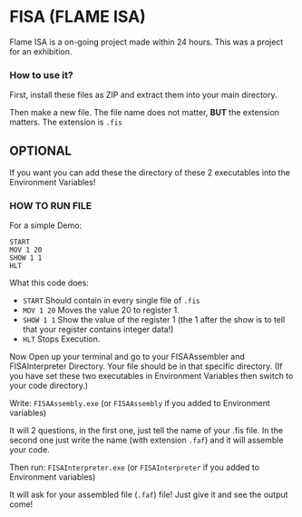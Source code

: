 # FISA (FLAME ISA)

Flame ISA is a on-going project made within 24 hours. This was a project for an exhibition.

### How to use it?

First, install these files as ZIP and extract them into your main directory.

Then make a new file. The file name does not matter, <b>BUT</b> the extension matters. The extension is `.fis`

## OPTIONAL

If you want you can add these the directory of these 2 executables into the Environment Variables!

### HOW TO RUN FILE

For a simple Demo:
```
START
MOV 1 20
SHOW 1 1
HLT
```

What this code does:
- `START` Should contain in every single file of `.fis`
- `MOV 1 20` Moves the value 20 to register 1.
- `SHOW 1 1` Show the value of the register 1 (the 1 after the show is to tell that your register contains integer data!)
- `HLT` Stops Execution.


Now Open up your terminal and go to your FISAAssembler and FISAInterpreter Directory. Your file should be in that specific directory. (If you have set these two executables in Environment Variables then switch to your code directory.)

Write:
`FISAAssembly.exe` (or `FISAAssembly` if you added to Environment variables) 

It will 2 questions, in the first one, just tell the name of your .fis file. In the second one just write the name (with extension `.faf`) and it will assemble your code.

Then run:
`FISAInterpreter.exe` (or `FISAInterpreter` if you added to Environment variables) 

It will ask for your assembled file (`.faf`) file! Just give it and see the output come!
